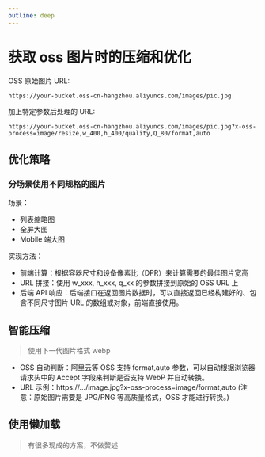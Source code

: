```yaml
---
outline: deep
---
```


# 获取 oss 图片时的压缩和优化

OSS 原始图片 URL:

`https://your-bucket.oss-cn-hangzhou.aliyuncs.com/images/pic.jpg`

加上特定参数后处理的 URL:

`https://your-bucket.oss-cn-hangzhou.aliyuncs.com/images/pic.jpg?x-oss-process=image/resize,w_400,h_400/quality,Q_80/format,auto`

## 优化策略

### 分场景使用不同规格的图片

场景：

- 列表缩略图
- 全屏大图
- Mobile 端大图

实现方法：

- 前端计算：根据容器尺寸和设备像素比（DPR）来计算需要的最佳图片宽高
- URL 拼接：使用 w_xxx, h_xxx, q_xx 的参数拼接到原始的 OSS URL 上
- 后端 API 响应：后端接口在返回图片数据时，可以直接返回已经构建好的、包含不同尺寸图片 URL 的数组或对象，前端直接使用。

## 智能压缩

> 使用下一代图片格式 webp

- OSS 自动判断：阿里云等 OSS 支持 format,auto 参数，可以自动根据浏览器请求头中的 Accept 字段来判断是否支持 WebP 并自动转换。
- URL 示例：https://.../image.jpg?x-oss-process=image/format,auto (注意：原始图片需要是 JPG/PNG 等高质量格式，OSS 才能进行转换。)

## 使用懒加载

> 有很多现成的方案，不做赘述
